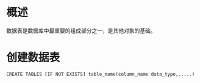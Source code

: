# 概述
数据表是数据库中最重要的组成部分之一，是其他对象的基础。

# 创建数据表
`CREATE TABLES [IF NOT EXISTS] table_name(column_name data_type,.....)`
